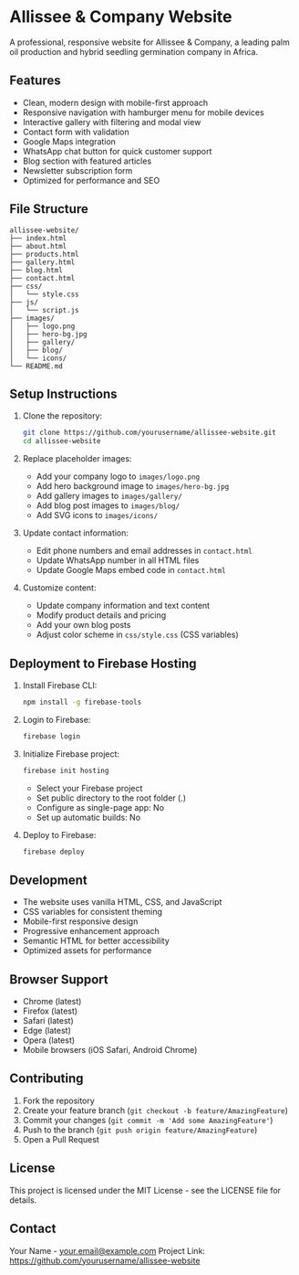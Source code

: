 # Allissee & Company Website

A professional, responsive website for Allissee & Company, a leading palm oil production and hybrid seedling germination company in Africa.

## Features

- Clean, modern design with mobile-first approach
- Responsive navigation with hamburger menu for mobile devices
- Interactive gallery with filtering and modal view
- Contact form with validation
- Google Maps integration
- WhatsApp chat button for quick customer support
- Blog section with featured articles
- Newsletter subscription form
- Optimized for performance and SEO

## File Structure

```
allissee-website/
├── index.html
├── about.html
├── products.html
├── gallery.html
├── blog.html
├── contact.html
├── css/
│   └── style.css
├── js/
│   └── script.js
├── images/
│   ├── logo.png
│   ├── hero-bg.jpg
│   ├── gallery/
│   ├── blog/
│   └── icons/
└── README.md
```

## Setup Instructions

1. Clone the repository:
   ```bash
   git clone https://github.com/yourusername/allissee-website.git
   cd allissee-website
   ```

2. Replace placeholder images:
   - Add your company logo to `images/logo.png`
   - Add hero background image to `images/hero-bg.jpg`
   - Add gallery images to `images/gallery/`
   - Add blog post images to `images/blog/`
   - Add SVG icons to `images/icons/`

3. Update contact information:
   - Edit phone numbers and email addresses in `contact.html`
   - Update WhatsApp number in all HTML files
   - Update Google Maps embed code in `contact.html`

4. Customize content:
   - Update company information and text content
   - Modify product details and pricing
   - Add your own blog posts
   - Adjust color scheme in `css/style.css` (CSS variables)

## Deployment to Firebase Hosting

1. Install Firebase CLI:
   ```bash
   npm install -g firebase-tools
   ```

2. Login to Firebase:
   ```bash
   firebase login
   ```

3. Initialize Firebase project:
   ```bash
   firebase init hosting
   ```
   - Select your Firebase project
   - Set public directory to the root folder (.)
   - Configure as single-page app: No
   - Set up automatic builds: No

4. Deploy to Firebase:
   ```bash
   firebase deploy
   ```

## Development

- The website uses vanilla HTML, CSS, and JavaScript
- CSS variables for consistent theming
- Mobile-first responsive design
- Progressive enhancement approach
- Semantic HTML for better accessibility
- Optimized assets for performance

## Browser Support

- Chrome (latest)
- Firefox (latest)
- Safari (latest)
- Edge (latest)
- Opera (latest)
- Mobile browsers (iOS Safari, Android Chrome)

## Contributing

1. Fork the repository
2. Create your feature branch (`git checkout -b feature/AmazingFeature`)
3. Commit your changes (`git commit -m 'Add some AmazingFeature'`)
4. Push to the branch (`git push origin feature/AmazingFeature`)
5. Open a Pull Request

## License

This project is licensed under the MIT License - see the LICENSE file for details.

## Contact

Your Name - your.email@example.com
Project Link: https://github.com/yourusername/allissee-website 